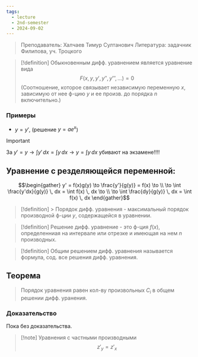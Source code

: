```yaml
---
tags:
  - lecture
  - 2nd-semester
  - 2024-09-02
---
```

> Преподаватель: Халчаев Тимур Султанович
> Литература: задачник Филипова, уч. Троцкого

> [!definition]
> Обыкновенным дифф. уравнением является уравнение вида $$F(x,y,y',y'',y''',\dots) = 0$$
> (Соотношение, которое связывает независимую переменную $x$, зависимую от нее ф-цию $y$ и ее произв. до порядка $n$ включительно.)

### Примеры

- $y = y'$, (решение $y = ae^{x}$)

> [!important]
> За $y' = y \to \int y' \, dx = \int y \, dx \to y = \int y \, dx$ убивают на экзамене!!!!

## Уравнение с резделяющейся переменной:

$$\begin{gather}
y' = f(x)g(y) \to \frac{y'}{g(y)} = f(x) \to \\
\to \int \frac{y'dx}{g(y)} \, dx = \int f(x) \, dx \to \\
\to \int \frac{dy}{g(y)} \, dx = \int f(x) \, dx 
\end{gather}$$

> [!definition] > Порядок дифф. уравнения - максимальный порядок производной ф-ции $y$, содержащейся в уравнении.

> [!definition]
> Решение дифф. уравнение - это ф-ция $f(x)$, определенниая на интервале или отрезке и имеющая на нем $n$ производных.

> [!definition]
> Общим решением дифф. уравнения называется формула, сод. все решения дифф. уравнения.

## Теорема

> Порядок уравнения равен кол-ву произвольных $C_{i}$ в общем решении дифф. уранения.

### Доказательство

Пока без доказательства.

> [!note] Уравнения с частными производными
> $$z'_{y} = z'_{x}$$

